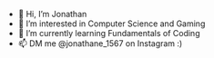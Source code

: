 - 👋 Hi, I’m Jonathan
- 👀 I’m interested in Computer Science and Gaming
- 🌱 I’m currently learning Fundamentals of Coding
- 📫 DM me @jonathane_1567 on Instagram :)

<!---
jonathane2005/jonathane2005 is a ✨ special ✨ repository because its `README.md` (this file) appears on your GitHub profile.
You can click the Preview link to take a look at your changes.
--->
